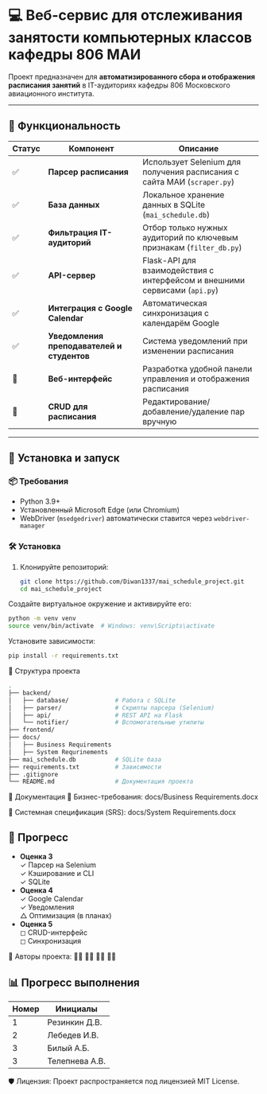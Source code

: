 # 💻 Веб-сервис для отслеживания занятости компьютерных классов кафедры 806 МАИ

Проект предназначен для **автоматизированного сбора и отображения расписания занятий** в IT-аудиториях кафедры 806 Московского авиационного института.

---

## 🚀 Функциональность

| Статус | Компонент                             | Описание                                                                 |
|--------|----------------------------------------|--------------------------------------------------------------------------|
| ✅     | **Парсер расписания**                 | Использует Selenium для получения расписания с сайта МАИ (`scraper.py`) |
| ✅     | **База данных**                        | Локальное хранение данных в SQLite (`mai_schedule.db`)                  |
| ✅     | **Фильтрация IT-аудиторий**           | Отбор только нужных аудиторий по ключевым признакам (`filter_db.py`)    |
| ✅     | **API-сервер**                        | Flask-API для взаимодействия с интерфейсом и внешними сервисами (`api.py`) |
| ✅     | **Интеграция с Google Calendar**      | Автоматическая синхронизация с календарём Google                        |
| ✅     | **Уведомления преподавателей и студентов** | Система уведомлений при изменении расписания                            |
| 🔲     | **Веб-интерфейс**                     | Разработка удобной панели управления и отображения расписания           |
| 🔲     | **CRUD для расписания**               | Редактирование/добавление/удаление пар вручную                          |

---

## 🔧 Установка и запуск

### 📦 Требования

- Python 3.9+
- Установленный Microsoft Edge (или Chromium)
- WebDriver (`msedgedriver`) автоматически ставится через `webdriver-manager`

### 🛠️ Установка

1. Клонируйте репозиторий:

   ```bash
   git clone https://github.com/Diwan1337/mai_schedule_project.git
   cd mai_schedule_project
Создайте виртуальное окружение и активируйте его:

  ```bash
  python -m venv venv
  source venv/bin/activate  # Windows: venv\Scripts\activate
  ```
Установите зависимости:

```bash
pip install -r requirements.txt
```
📁 Структура проекта
```bash
.
├── backend/
│   ├── database/             # Работа с SQLite
│   ├── parser/               # Скрипты парсера (Selenium)
│   ├── api/                  # REST API на Flask
│   └── notifier/             # Вспомогательные утилиты
├── frontend/
├── docs/
│   ├── Business Requirements
│   ├── System Requrinements
├── mai_schedule.db           # SQLite база
├── requirements.txt          # Зависимости
├── .gitignore
└── README.md                 # Документация проекта
```
📄 Документация
📘 Бизнес-требования: docs/Business Requirements.docx

📘 Системная спецификация (SRS): docs/System Requirements.docx

## 🌳 Прогресс
- **Оценка 3**  
  ✓ Парсер на Selenium  
  ✓ Кэширование и CLI  
  ✓ SQLite  
- **Оценка 4**  
  ✓ Google Calendar  
  ✓ Уведомления  
  △ Оптимизация (в планах)  
- **Оценка 5**  
  ◻ CRUD-интерфейс  
  ◻ Синхронизация  

👥 Авторы проекта:
👨‍💻 
👨‍💻 
👨‍💻 
👩‍💻 

## 📊 Прогресс выполнения

| Номер | Инициалы  |
|-------|-----------|
| 1 | Резинкин Д.В. |
| 2 | Лебедев И.В. |
| 3 | Билый А.Б. |
| 3 | Телепнева А.В. |

🛡️ Лицензия:
Проект распространяется под лицензией MIT License.
